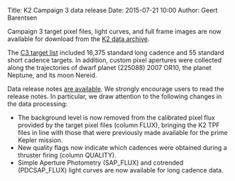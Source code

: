 Title: K2 Campaign 3 data release
Date: 2015-07-21 10:00
Author: Geert Barentsen

Campaign 3 target pixel files, light curves, and full frame images are now
available for download from the
[K2 data archive](https://archive.stsci.edu/k2/).

The [C3 target list](/k2-approved-programs.html#campaign-3)
included 16,375 standard long cadence and 55 standard short cadence targets.
In addition, custom pixel apertures were collected along the trajectories of
dwarf planet (225088) 2007 OR10, the planet Neptune, and its moon Nereid.

Data release notes [are available](/k2-data-release-notes.html#k2-campaign-3).
We strongly encourage users to read the release notes.
In particular, we draw attention to the following changes
in the data processing:

* The background level is now removed from the calibrated pixel flux provided
by the target pixel files (column FLUX), bringing the K2 TPF files in line
with those that were previously made available for the prime Kepler mission.
* New quality flags now indicate which cadences were obtained during a thruster firing (column QUALITY).
* Simple Aperture Photometry (SAP_FLUX) and cotrended (PDCSAP_FLUX) light curves are now available for long cadence data.
